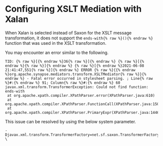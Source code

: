 # Configuring XSLT Mediation with Xalan

When Xalan is selected instead of Saxon for the XSLT message transformation, it does not support the `ends-with{% raw %}(){% endraw %}` function that was used in the XSLT transformation.

You may encounter an error similar to the following.

```
TID: {% raw %}[{% endraw %}36{% raw %}]{% endraw %} {% raw %}[{% endraw %}{% raw %}]{% endraw %} {% raw %}[{% endraw %}2021-06-08 21:41:47,551{% raw %}]{% endraw %} ERROR {% raw %}{{% endraw %}org.apache.synapse.mediators.transform.XSLTMediator{% raw %}}{% endraw %} - Fatal error occurred in stylesheet parsing. ; Line{% raw %}#:{% endraw %} 91; Column{% raw %}#:{% endraw %} 60
javax.xml.transform.TransformerException: Could not find function: ends-with
 at org.apache.xpath.compiler.XPathParser.error(XPathParser.java:610)
 at org.apache.xpath.compiler.XPathParser.FunctionCall(XPathParser.java:1507)
 at org.apache.xpath.compiler.XPathParser.PrimaryExpr(XPathParser.java:1446)
```

This issue can be resolved by using the below system parameter.

```
-Djavax.xml.transform.TransformerFactory=net.sf.saxon.TransformerFactoryImpl \
```
